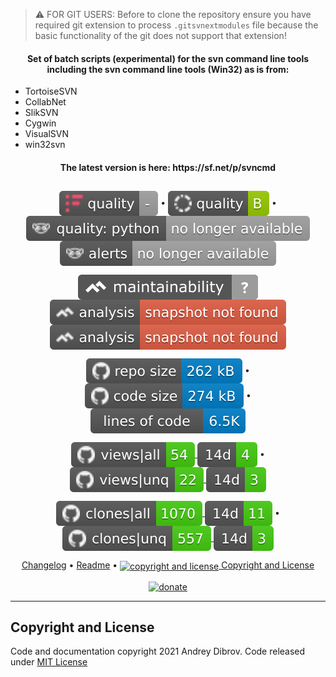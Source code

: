 > :warning: FOR GIT USERS: Before to clone the repository ensure you have required git extension to process `.gitsvnextmodules` file because the basic functionality of the git does not support that extension!

<h4 align="center">Set of batch scripts (experimental) for the svn command line tools including
the svn command line tools (Win32) as is from:</h4>
<ul>
<li>TortoiseSVN</li>
<li>CollabNet</li>
<li>SlikSVN</li>
<li>Cygwin</li>
<li>VisualSVN</li>
<li>win32svn</li>
</ul>

<h4 align="center">The latest version is here: https://sf.net/p/svncmd</h4>

##

<p align="center">
  <a href="https://www.codefactor.io/repository/github/andry81/svncmd">
    <img src="https://github.com/andry81-cache/andry81--gh-content-cache/raw/master/repo/andry81/svncmd/badges/metrics/codefactor-grade.svg" valign="middle" alt="codefactor.io|quality" /></a>
• <a href="https://www.codacy.com/gh/andry81/svncmd/dashboard?utm_source=github.com&amp;utm_medium=referral&amp;utm_content=andry81/svncmd&amp;utm_campaign=Badge_Grade">
    <img src="https://github.com/andry81-cache/andry81--gh-content-cache/raw/master/repo/andry81/svncmd/badges/metrics/codacy-grade.svg" valign="middle" alt="codacy.com|quality" /></a>
• <a href="https://lgtm.com/projects/g/andry81/svncmd/context:python">
    <img src="https://github.com/andry81-cache/andry81--gh-content-cache/raw/master/repo/andry81/svncmd/badges/metrics/lgtm-grade-python.svg" valign="middle" alt="lgtm.com|quality|python" /></a>
  <a href="https://lgtm.com/projects/g/andry81/svncmd/alerts">
    <img src="https://github.com/andry81-cache/andry81--gh-content-cache/raw/master/repo/andry81/svncmd/badges/metrics/lgtm-alerts.svg" valign="middle" alt="lgtm.com|alerts" /></a>
</p>

<!-- -->
<p align="center">
  <a href="https://codeclimate.com/github/andry81/svncmd/maintainability">
    <img src="https://github.com/andry81-cache/andry81--gh-content-cache/raw/master/repo/andry81/svncmd/badges/metrics/codeclimate-maintainability.svg" valign="middle" alt="codeclimate.com|maintainability" /></a>
  <a href="https://codeclimate.com/github/andry81/svncmd/issues">
    <img src="https://github.com/andry81-cache/andry81--gh-content-cache/raw/master/repo/andry81/svncmd/badges/metrics/codeclimate-issues.svg" valign="middle" alt="codeclimate.com|issues" /></a>
  <a href="https://codeclimate.com/github/andry81/svncmd/trends/technical_debt">
    <img src="https://github.com/andry81-cache/andry81--gh-content-cache/raw/master/repo/andry81/svncmd/badges/metrics/codeclimate-tech-debt.svg" valign="middle" alt="codeclimate.com|debt" /></a>
</p>
<!-- -->

<p align="center">
  <a href="#">
    <img src="https://github.com/andry81-cache/andry81--gh-content-cache/raw/master/repo/andry81/svncmd/badges/metrics/shields-repo-size.svg" valign="middle" alt="GitHub repo size in bytes" /></a>
• <a href="#">
    <img src="https://github.com/andry81-cache/andry81--gh-content-cache/raw/master/repo/andry81/svncmd/badges/metrics/shields-code-size.svg" valign="middle" alt="code size in bytes" /></a>
• <a href="https://github.com/XAMPPRocky/tokei">
    <img src="https://github.com/andry81-cache/andry81--gh-content-cache/raw/master/repo/andry81/svncmd/badges/metrics/tokei-lines-of-code.svg" valign="middle" alt="lines of code by tokei.rs" /></a>
</p>

<p align="center">
  <a href="https://github.com/andry81/svncmd--gh-stats/commits/master/traffic/views">
    <img src="https://github.com/andry81-cache/andry81--gh-content-cache/raw/master/repo/andry81/svncmd/badges/traffic/views/all.svg" valign="middle" alt="GitHub views|any|total" />
    <img src="https://github.com/andry81-cache/andry81--gh-content-cache/raw/master/repo/andry81/svncmd/badges/traffic/views/all-14d.svg" valign="middle" alt="GitHub views|any|14d" /></a>
• <a href="https://github.com/andry81/svncmd--gh-stats/commits/master/traffic/views">
    <img src="https://github.com/andry81-cache/andry81--gh-content-cache/raw/master/repo/andry81/svncmd/badges/traffic/views/unq.svg" valign="middle" alt="GitHub views|unique per day|total" />
    <img src="https://github.com/andry81-cache/andry81--gh-content-cache/raw/master/repo/andry81/svncmd/badges/traffic/views/unq-14d.svg" valign="middle" alt="GitHub views|unique per day|14d" /></a>
</p>

<p align="center">
  <a href="https://github.com/andry81/svncmd--gh-stats/commits/master/traffic/clones">
    <img src="https://github.com/andry81-cache/andry81--gh-content-cache/raw/master/repo/andry81/svncmd/badges/traffic/clones/all.svg" valign="middle" alt="GitHub clones|any|total" />
    <img src="https://github.com/andry81-cache/andry81--gh-content-cache/raw/master/repo/andry81/svncmd/badges/traffic/clones/all-14d.svg" valign="middle" alt="GitHub clones|any|14d" /></a>
• <a href="https://github.com/andry81/svncmd--gh-stats/commits/master/traffic/clones">
    <img src="https://github.com/andry81-cache/andry81--gh-content-cache/raw/master/repo/andry81/svncmd/badges/traffic/clones/unq.svg" valign="middle" alt="GitHub clones|unique per day|total" />
    <img src="https://github.com/andry81-cache/andry81--gh-content-cache/raw/master/repo/andry81/svncmd/badges/traffic/clones/unq-14d.svg" valign="middle" alt="GitHub clones|unique per day|14d" /></a>
</p>

<p align="center">
  <a href="https://github.com/andry81/svncmd/blob/trunk/changelog.txt">Changelog</a>
• <a href="https://github.com/andry81/svncmd/blob/trunk/README_EN.txt">Readme</a>
• <a href="#copyright-and-license"><img src="https://github.com/andry81-cache/andry81--gh-content-cache/raw/master/common/badges/license/mit-license.svg" valign="middle" alt="copyright and license" />&nbsp;Copyright and License</a>
</p>

<p align="center">
  <a href="https://github.com/andry81/donate"><img src="https://github.com/andry81-cache/andry81--gh-content-cache/raw/master/common/badges/donate/donate.svg" valign="middle" alt="donate" /></a>
</p>

---

## <a name="copyright-and-license">Copyright and License</a>

Code and documentation copyright 2021 Andrey Dibrov. Code released under [MIT License](https://github.com/andry81/svncmd/blob/trunk/license.txt)
